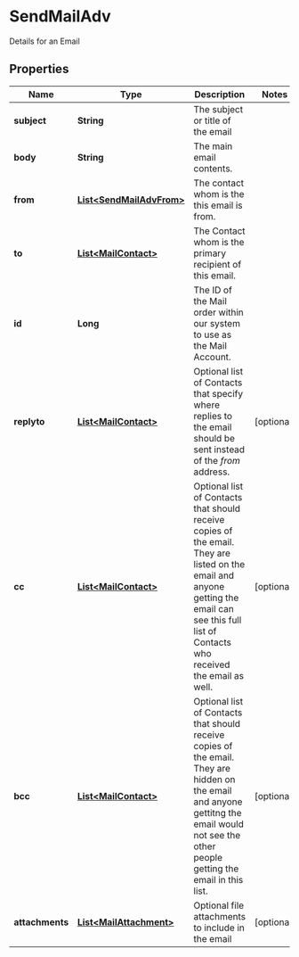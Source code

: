 

# SendMailAdv

Details for an Email

## Properties

Name | Type | Description | Notes
------------ | ------------- | ------------- | -------------
**subject** | **String** | The subject or title of the email | 
**body** | **String** | The main email contents. | 
**from** | [**List&lt;SendMailAdvFrom&gt;**](SendMailAdvFrom.md) | The contact whom is the this email is from. | 
**to** | [**List&lt;MailContact&gt;**](MailContact.md) | The Contact whom is the primary recipient of this email. | 
**id** | **Long** | The ID of the Mail order within our system to use as the Mail Account. | 
**replyto** | [**List&lt;MailContact&gt;**](MailContact.md) | Optional list of Contacts that specify where replies to the email should be sent instead of the _from_ address. |  [optional]
**cc** | [**List&lt;MailContact&gt;**](MailContact.md) | Optional list of Contacts that should receive copies of the email.  They are listed on the email and anyone getting the email can see this full list of Contacts who received the email as well. |  [optional]
**bcc** | [**List&lt;MailContact&gt;**](MailContact.md) | Optional list of Contacts that should receive copies of the email.  They are hidden on the email and anyone gettitng the email would not see the other people getting the email in this list. |  [optional]
**attachments** | [**List&lt;MailAttachment&gt;**](MailAttachment.md) | Optional file attachments to include in the email |  [optional]



